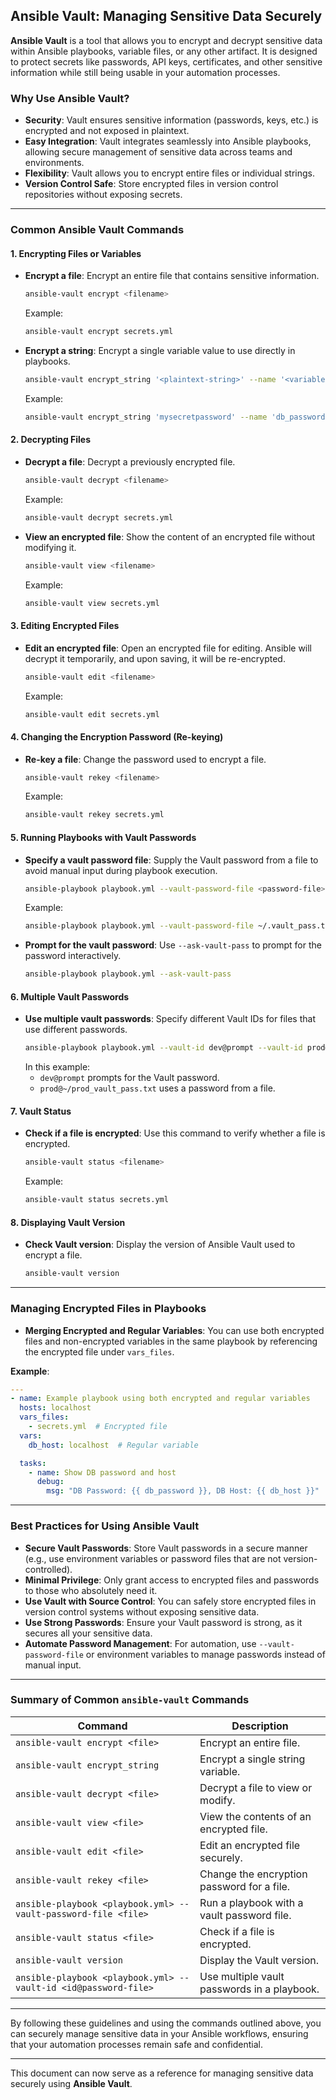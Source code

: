 ## **Ansible Vault: Managing Sensitive Data Securely**

**Ansible Vault** is a tool that allows you to encrypt and decrypt sensitive data within Ansible playbooks, variable files, or any other artifact. It is designed to protect secrets like passwords, API keys, certificates, and other sensitive information while still being usable in your automation processes.

### **Why Use Ansible Vault?**

- **Security**: Vault ensures sensitive information (passwords, keys, etc.) is encrypted and not exposed in plaintext.
- **Easy Integration**: Vault integrates seamlessly into Ansible playbooks, allowing secure management of sensitive data across teams and environments.
- **Flexibility**: Vault allows you to encrypt entire files or individual strings.
- **Version Control Safe**: Store encrypted files in version control repositories without exposing secrets.

---

### **Common Ansible Vault Commands**

#### 1. **Encrypting Files or Variables**

- **Encrypt a file**: Encrypt an entire file that contains sensitive information.
  ```bash
  ansible-vault encrypt <filename>
  ```
  Example:
  ```bash
  ansible-vault encrypt secrets.yml
  ```

- **Encrypt a string**: Encrypt a single variable value to use directly in playbooks.
  ```bash
  ansible-vault encrypt_string '<plaintext-string>' --name '<variable-name>'
  ```
  Example:
  ```bash
  ansible-vault encrypt_string 'mysecretpassword' --name 'db_password'
  ```

#### 2. **Decrypting Files**

- **Decrypt a file**: Decrypt a previously encrypted file.
  ```bash
  ansible-vault decrypt <filename>
  ```
  Example:
  ```bash
  ansible-vault decrypt secrets.yml
  ```

- **View an encrypted file**: Show the content of an encrypted file without modifying it.
  ```bash
  ansible-vault view <filename>
  ```
  Example:
  ```bash
  ansible-vault view secrets.yml
  ```

#### 3. **Editing Encrypted Files**

- **Edit an encrypted file**: Open an encrypted file for editing. Ansible will decrypt it temporarily, and upon saving, it will be re-encrypted.
  ```bash
  ansible-vault edit <filename>
  ```
  Example:
  ```bash
  ansible-vault edit secrets.yml
  ```

#### 4. **Changing the Encryption Password (Re-keying)**

- **Re-key a file**: Change the password used to encrypt a file.
  ```bash
  ansible-vault rekey <filename>
  ```
  Example:
  ```bash
  ansible-vault rekey secrets.yml
  ```

#### 5. **Running Playbooks with Vault Passwords**

- **Specify a vault password file**: Supply the Vault password from a file to avoid manual input during playbook execution.
  ```bash
  ansible-playbook playbook.yml --vault-password-file <password-file>
  ```
  Example:
  ```bash
  ansible-playbook playbook.yml --vault-password-file ~/.vault_pass.txt
  ```

- **Prompt for the vault password**: Use `--ask-vault-pass` to prompt for the password interactively.
  ```bash
  ansible-playbook playbook.yml --ask-vault-pass
  ```

#### 6. **Multiple Vault Passwords**

- **Use multiple vault passwords**: Specify different Vault IDs for files that use different passwords.
  ```bash
  ansible-playbook playbook.yml --vault-id dev@prompt --vault-id prod@~/prod_vault_pass.txt
  ```
  In this example:
  - `dev@prompt` prompts for the Vault password.
  - `prod@~/prod_vault_pass.txt` uses a password from a file.

#### 7. **Vault Status**

- **Check if a file is encrypted**: Use this command to verify whether a file is encrypted.
  ```bash
  ansible-vault status <filename>
  ```
  Example:
  ```bash
  ansible-vault status secrets.yml
  ```

#### 8. **Displaying Vault Version**

- **Check Vault version**: Display the version of Ansible Vault used to encrypt a file.
  ```bash
  ansible-vault version
  ```

---

### **Managing Encrypted Files in Playbooks**

- **Merging Encrypted and Regular Variables**: You can use both encrypted files and non-encrypted variables in the same playbook by referencing the encrypted file under `vars_files`.

**Example**:
```yaml
---
- name: Example playbook using both encrypted and regular variables
  hosts: localhost
  vars_files:
    - secrets.yml  # Encrypted file
  vars:
    db_host: localhost  # Regular variable

  tasks:
    - name: Show DB password and host
      debug:
        msg: "DB Password: {{ db_password }}, DB Host: {{ db_host }}"
```

---

### **Best Practices for Using Ansible Vault**

- **Secure Vault Passwords**: Store Vault passwords in a secure manner (e.g., use environment variables or password files that are not version-controlled).
- **Minimal Privilege**: Only grant access to encrypted files and passwords to those who absolutely need it.
- **Use Vault with Source Control**: You can safely store encrypted files in version control systems without exposing sensitive data.
- **Use Strong Passwords**: Ensure your Vault password is strong, as it secures all your sensitive data.
- **Automate Password Management**: For automation, use `--vault-password-file` or environment variables to manage passwords instead of manual input.

---

### **Summary of Common `ansible-vault` Commands**

| **Command**                         | **Description**                                     |
|-------------------------------------|-----------------------------------------------------|
| `ansible-vault encrypt <file>`      | Encrypt an entire file.                            |
| `ansible-vault encrypt_string`      | Encrypt a single string variable.                  |
| `ansible-vault decrypt <file>`      | Decrypt a file to view or modify.                  |
| `ansible-vault view <file>`         | View the contents of an encrypted file.            |
| `ansible-vault edit <file>`         | Edit an encrypted file securely.                   |
| `ansible-vault rekey <file>`        | Change the encryption password for a file.         |
| `ansible-playbook <playbook.yml> --vault-password-file <file>` | Run a playbook with a vault password file.         |
| `ansible-vault status <file>`       | Check if a file is encrypted.                      |
| `ansible-vault version`             | Display the Vault version.                         |
| `ansible-playbook <playbook.yml> --vault-id <id@password-file>` | Use multiple vault passwords in a playbook. |

---

By following these guidelines and using the commands outlined above, you can securely manage sensitive data in your Ansible workflows, ensuring that your automation processes remain safe and confidential.

---

This document can now serve as a reference for managing sensitive data securely using **Ansible Vault**.